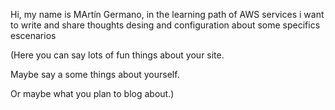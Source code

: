 
Hi, my name is MArtín Germano, in the learning path of AWS services i want to write and share thoughts desing and configuration about some specifics escenarios

(Here you can say lots of fun things about your site.

Maybe say a some things about yourself.

Or maybe what you plan to blog about.)
